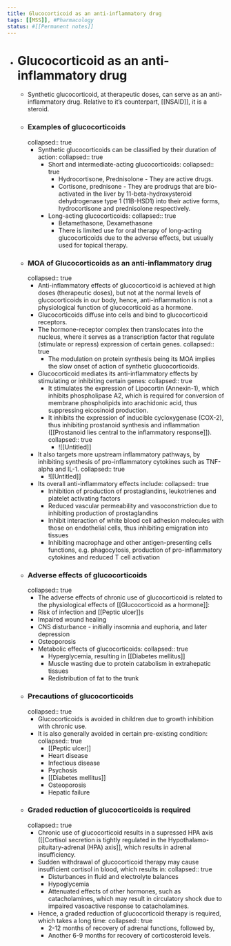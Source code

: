 ```yaml
---
title: Glucocorticoid as an anti-inflammatory drug
tags: [[MSS]], #Pharmacology
status: #[[Permanent notes]] 
---
```


- # Glucocorticoid as an anti-inflammatory drug
	- Synthetic glucocorticoid, at therapeutic doses, can serve as an anti-inflammatory drug. Relative to it’s counterpart, [[NSAID]], it is a steroid.
	- ### Examples of glucocorticoids
	  collapsed:: true
		- Synthetic glucocorticoids can be classified by their duration of action:
		  collapsed:: true
			- Short and intermediate-acting glucocorticoids:
			  collapsed:: true
				- Hydrocortisone, Prednisolone - They are active drugs.
				- Cortisone, prednisone - They are prodrugs that are bio-activated in the liver by 11-beta-hydroxysteroid dehydrogenase type 1 (11B-HSD1) into their active forms, hydrocortisone and prednisolone respectively.
			- Long-acting glucocorticoids:
			  collapsed:: true
				- Betamethasone, Dexamethasone
				- There is limited use for oral therapy of long-acting glucocorticoids due to the adverse effects, but usually used for topical therapy.
	- ### MOA of Glucocorticoids as an anti-inflammatory drug
	  collapsed:: true
		- Anti-inflammatory effects of glucocorticoid is achieved at high doses (therapeutic doses), but not at the normal levels of glucocorticoids in our body, hence, anti-inflammation is not a physiological function of glucocorticoid as a hormone.
		- Glucocorticoids diffuse into cells and bind to glucocorticoid receptors.
		- The hormone-receptor complex then translocates into the nucleus, where it serves as a transcription factor that regulate (stimulate or repress) expression of certain genes.
		  collapsed:: true
			- The modulation on protein synthesis being its MOA implies the slow onset of action of synthetic glucocorticoids.
		- Glucocorticoid mediates its anti-inflammatory effects by stimulating or inhibiting certain genes:
		  collapsed:: true
			- It stimulates the expression of Lipocortin (Annexin-1), which inhibits phospholipase A2, which is required for conversion of membrane phospholipids into arachidonic acid, thus suppressing eicosinoid production.
			- It inhibits the expression of inducible cycloxygenase (COX-2), thus inhibiting prostanoid synthesis and inflammation ([[Prostanoid lies central to the inflammatory response]]).
			  collapsed:: true
				- ![[Untitled]]
		- It also targets more upstream inflammatory pathways, by inhibiting synthesis of pro-inflammatory cytokines such as TNF-alpha and IL-1.
		  collapsed:: true
			- ![[Untitled]]
		- Its overall anti-inflammatory effects include:
		  collapsed:: true
			- Inhibition of production of prostaglandins, leukotrienes and platelet activating factors
			- Reduced vascular permeability and vasoconstriction due to inhibiting production of prostaglandins
			- Inhibit interaction of white blood cell adhesion molecules with those on endothelial cells, thus inhibiting emigration into tissues
			- Inhibiting macrophage and other antigen-presenting cells functions, e.g. phagocytosis, production of pro-inflammatory cytokines and reduced T cell activation
	- ### Adverse effects of glucocorticoids
	  collapsed:: true
		- The adverse effects of chronic use of glucocorticoid is related to the physiological effects of [[Glucocorticoid as a hormone]]:
		- Risk of infection and [[Peptic ulcer]]s
		- Impaired wound healing
		- CNS disturbance - initially insomnia and euphoria, and later depression
		- Osteoporosis
		- Metabolic effects of glucocorticoids:
		  collapsed:: true
			- Hyperglycemia, resulting in [[Diabetes mellitus]]
			- Muscle wasting due to protein catabolism in extrahepatic tissues
			- Redistribution of fat to the trunk
	- ### Precautions of glucocorticoids
	  collapsed:: true
		- Glucocorticoids is avoided in children due to growth inhibition with chronic use.
		- It is also generally avoided in certain pre-existing condition:
		  collapsed:: true
			- [[Peptic ulcer]]
			- Heart disease
			- Infectious disease
			- Psychosis
			- [[Diabetes mellitus]]
			- Osteoporosis
			- Hepatic failure
	- ### Graded reduction of glucocorticoids is required
	  collapsed:: true
		- Chronic use of glucocorticoid results in a supressed HPA axis ([[Cortisol secretion is tightly regulated in the Hypothalamo-pituitary-adrenal (HPA) axis]], which results in adrenal insufficiency.
		- Sudden withdrawal of glucocorticoid therapy may cause insufficient cortisol in blood, which results in:
		  collapsed:: true
			- Disturbances in fluid and electrolyte balances
			- Hypoglycemia
			- Attenuated effects of other hormones, such as catacholamines, which may result in circulatory shock due to impaired vasoactive response to catacholamines.
		- Hence, a graded reduction of glucocorticoid therapy is required, which takes a long time:
		  collapsed:: true
			- 2-12 months of recovery of adrenal functions, followed by,
			- Another 6-9 months for recovery of corticosteroid levels.